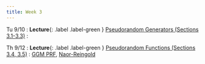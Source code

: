 ```yaml
---
title: Week 3
---
```


Tu 9/10
: **Lecture**{: .label .label-green } [Pseudorandom Generators (Sections 3.1-3.3)](/assets/lecture-notes/collection-F24.pdf)
    : 

Th 9/12
: **Lecture**{: .label .label-green } [Pseudorandom Functions (Sections 3.4, 3.5)](/assets/lecture-notes/collection-F24.pdf)
    : [GGM PRF](https://www.wisdom.weizmann.ac.il/~oded/X/ggm.pdf), [Naor-Reingold](https://dl.acm.org/doi/abs/10.1145/972639.972643) 
